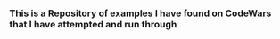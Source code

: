 ### This is a Repository of examples I have found on CodeWars that I have attempted and run through
